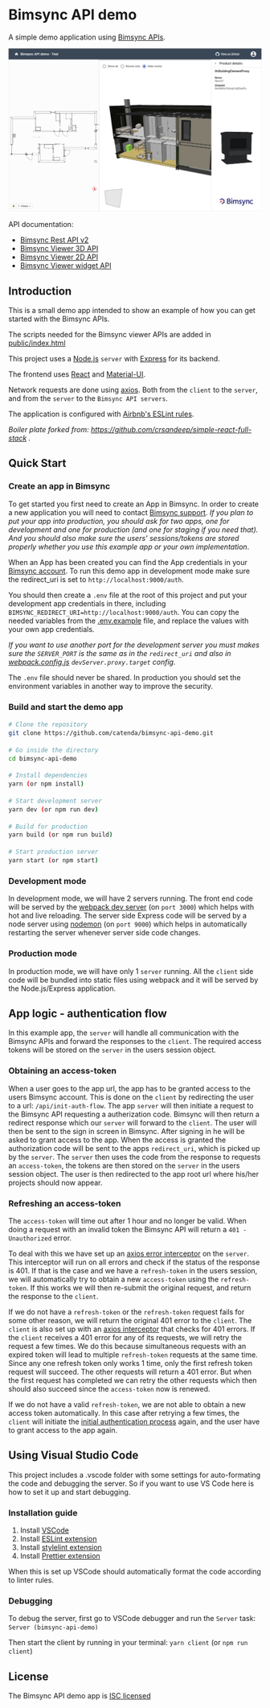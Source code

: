 # Bimsync API demo

A simple demo application using [Bimsync APIs](https://catenda.no/products/api).

<img src="images/app.png">

API documentation:

- [Bimsync Rest API v2](https://bimsync.com/developers/reference/api/v2)
- [Bimsync Viewer 3D API](https://bimsync.com/developers/reference/viewer-3d/1.0)
- [Bimsync Viewer 2D API](https://bimsync.com/developers/reference/viewer-2d/beta)
- [Bimsync Viewer widget API](https://bimsync.com/developers/reference/viewer-widget/1.0)

## Introduction

This is a small demo app intended to show an example of how you can get started with the Bimsync APIs.

The scripts needed for the Bimsync viewer APIs are added in [public/index.html](public/index.html)

This project uses a [Node.js](https://nodejs.org/en/) `server` with [Express](https://expressjs.com/) for its backend.

The frontend uses [React](https://reactjs.org/) and [Material-UI](https://material-ui.com/).

Network requests are done using [axios](https://github.com/axios/axios). Both from the `client` to the `server`, and from the `server` to the `Bimsync API servers`.

The application is configured with [Airbnb's ESLint rules](https://github.com/airbnb/javascript).

_Boiler plate forked from: https://github.com/crsandeep/simple-react-full-stack ._

## Quick Start

### Create an app in Bimsync

To get started you first need to create an App in Bimsync. In order to create a new application you will need to contact [Bimsync support](mailto:support@bimsync.com). _If you plan to put your app into production, you should ask for two apps, one for development and one for production (and one for staging if you need that). And you should also make sure the users' sessions/tokens are stored properly whether you use this example app or your own implementation_.

When an App has been created you can find the App credentials in your [Bimsync account](https://bimsync.com/account/integrations).
To run this demo app in development mode make sure the redirect_uri is set to `http://localhost:9000/auth`.

You should then create a `.env` file at the root of this project and put your development app credentials in there, including `BIMSYNC_REDIRECT_URI=http://localhost:9000/auth`. You can copy the needed variables from the [.env.example](./.env.example) file, and replace the values with your own app credentials.

_If you want to use another port for the development server you must makes sure the `SERVER_PORT` is the same as in the `redirect_uri` and also in [webpack.config.js](./webpack.config.js) `devServer.proxy.target` config._

The `.env` file should never be shared. In production you should set the environment variables in another way to improve the security.

### Build and start the demo app

```bash
# Clone the repository
git clone https://github.com/catenda/bimsync-api-demo.git

# Go inside the directory
cd bimsync-api-demo

# Install dependencies
yarn (or npm install)

# Start development server
yarn dev (or npm run dev)

# Build for production
yarn build (or npm run build)

# Start production server
yarn start (or npm start)
```

### Development mode

In development mode, we will have 2 servers running. The front end code will be served by the [webpack dev server](https://webpack.js.org/configuration/dev-server/) (on `port 3000`) which helps with hot and live reloading. The server side Express code will be served by a node server using [nodemon](https://nodemon.io/) (on `port 9000`) which helps in automatically restarting the server whenever server side code changes.

### Production mode

In production mode, we will have only 1 `server` running. All the `client` side code will be bundled into static files using webpack and it will be served by the Node.js/Express application.

## App logic - authentication flow

In this example app, the `server` will handle all communication with the Bimsync APIs and forward the responses to the `client`. The required access tokens will be stored on the `server` in the users session object.

### Obtaining an access-token

When a user goes to the app url, the app has to be granted access to the users Bimsync account. This is done on the `client` by redirecting the user to a url: `/api/init-auth-flow`. The app `server` will then initiate a request to the Bimsync API requesting a autherization code. Bimsync will then return a redirect response which our `server` will forward to the `client`. The user will then be sent to the sign in screen in Bimsync. After signing in he will be asked to grant access to the app. When the access is granted the authorization code will be sent to the apps `redirect_uri`, which is picked up by the `server`. The `server` then uses the code from the response to requests an `access-token`, the tokens are then stored on the `server` in the users session object. The user is then redirected to the app root url where his/her projects should now appear.

### Refreshing an access-token

The `access-token` will time out after 1 hour and no longer be valid. When doing a request with an invalid token the Bimsync API will return a `401 - Unauthorized` error.

To deal with this we have set up an [axios error interceptor](./src/server/bimsync/axios-interceptors.js) on the `server`. This interceptor will run on all errors and check if the status of the response is 401. If that is the case and we have a `refresh-token` in the users session, we will automatically try to obtain a new `access-token` using the `refresh-token`. If this works we will then re-submit the original request, and return the response to the `client`.

If we do not have a `refresh-token` or the `refresh-token` request fails for some other reason, we will return the original 401 error to the `client`. The `client` is also set up with an [axios interceptor](./src/client/api/app-api.js) that checks for 401 errors. If the `client` receives a 401 error for any of its requests, we will retry the request a few times. We do this because simultaneous requests with an expired token will lead to multiple `refresh-token` requests at the same time. Since any one refresh token only works 1 time, only the first refresh token request will succeed. The other requests will return a 401 error. But when the first request has completed we can retry the other requests which then should also succeed since the `access-token` now is renewed.

If we do not have a valid `refresh-token`, we are not able to obtain a new access token automatically. In this case after retrying a few times, the `client` will initiate the [initial authentication process](#obtaining-an-access-token) again, and the user have to grant access to the app again.

## Using Visual Studio Code

This project includes a .vscode folder with some settings for auto-formating the code and debugging the server. So if you want to use VS Code here is how to set it up and start debugging.

### Installation guide

1.  Install [VSCode](https://code.visualstudio.com/)
2.  Install [ESLint extension](https://marketplace.visualstudio.com/items?itemName=dbaeumer.vscode-eslint)
3.  Install [stylelint extension](https://marketplace.visualstudio.com/items?itemName=stylelint.vscode-stylelint)
4.  Install [Prettier extension](https://marketplace.visualstudio.com/items?itemName=esbenp.prettier-vscode)

When this is set up VSCode should automatically format the code according to linter rules.

### Debugging

To debug the server, first go to VSCode debugger and run the `Server` task:
`Server (bimsync-api-demo)`

Then start the client by running in your terminal:
`yarn client` (or `npm run client`)

## License

The Bimsync API demo app is [ISC licensed](./LICENSE)
